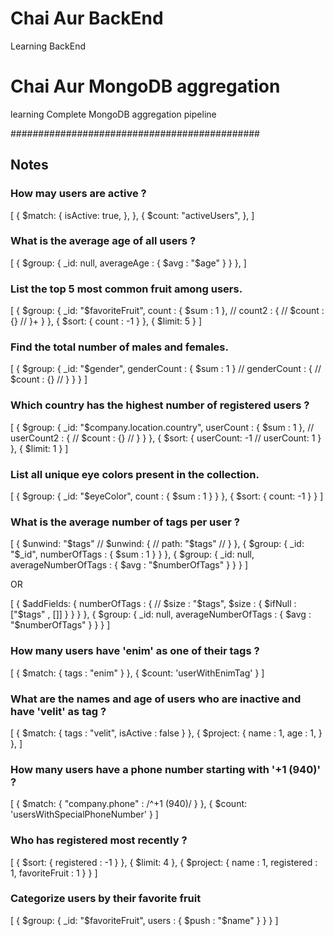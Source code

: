 # Chai Aur BackEnd
 Learning BackEnd

# Chai Aur MongoDB aggregation
 learning Complete MongoDB aggregation pipeline

#############################################
## Notes

### How may users are active ?

[
  {
    $match: {
      isActive: true,
    },
  },
  {
    $count: "activeUsers",
  },
]

### What is the average age of all users ?

[
  {
    $group: {
      _id: null,
      averageAge : {
        $avg : "$age"
      }
    }
  },
]

### List the top 5 most common fruit among users.

[
  {
    $group: {
      _id: "$favoriteFruit",
      count : {
        $sum : 1
      },
      // count2 : {
      //   $count : {}
      // }+
    }
  },
  {
    $sort: {
      count : -1
    }
  },
  {
    $limit: 5
  }
]

### Find the total number of males and females.

[
  {
    $group: {
      _id: "$gender",
      genderCount : {
        $sum : 1
      }
      // genderCount : {
      //   $count : {}
      // }
    }
  }
]

### Which country has the highest number of registered users ?

[
  {
    $group: {
      _id: "$company.location.country",
      userCount : {
        $sum : 1
      },
      // userCount2 : {
      //   $count : {}
      // }
    }
  },
  {
    $sort: {
      userCount: -1
      // userCount: 1
    }
  },
  {
    $limit: 1
  }
]

### List all unique eye colors present in the collection.

[
  {
    $group: {
      _id: "$eyeColor",
      count : {
        $sum : 1
      }
    }
  },
  {
    $sort: {
      count: -1
    }
  }
]

### What is the average number of tags per user ?

[
  {
    $unwind: "$tags"
    // $unwind: {
    //   path: "$tags"
    // }
  },
  {
    $group: {
      _id: "$_id",
       numberOfTags : {
         $sum : 1
       }
    }
  },
  {
    $group: {
      _id: null,
      averageNumberOfTags : {
        $avg : "$numberOfTags"
      }
    }
  }
]

OR

[
  {
    $addFields: {
      numberOfTags : {
        // $size : "$tags",
        $size : {
          $ifNull : ["$tags" , []]
        }
      }
    }
  },
  {
    $group: {
      _id: null,
      averageNumberOfTags : {
        $avg : "$numberOfTags"
      }
    }
  }
]

### How many users have 'enim' as one of their tags ?

[
  {
    $match: {
      tags : "enim"
    }
  },
  {
    $count: 'userWithEnimTag'
  }
]

### What are the names and age of users who are inactive and have 'velit' as tag ?

[
  {
    $match: {
      tags : "velit",
      isActive : false
    }
  },
  {
    $project: {
      name : 1,
      age : 1,
    }
  },
]

### How many users have a phone number starting with '+1 (940)' ?

[
  {
    $match: {
      "company.phone" : /^\+1 \(940\)/
    }
  },
  {
    $count: 'usersWithSpecialPhoneNumber'
  }
]

### Who has registered most recently ?

[
  {
    $sort: {
      registered : -1
    }
  },
  {
    $limit: 4
  },
  {
    $project: {
      name : 1,
      registered : 1,
      favoriteFruit : 1
    }
  }
]

### Categorize users by their favorite fruit

[
  {
    $group: {
      _id: "$favoriteFruit",
      users : {
        $push : "$name"
      }
    }
  }
]

